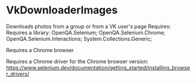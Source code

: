 # VkDownloaderImages
Downloads photos from a group or from a VK user's page
Requires:
  Requires a library:
        OpenQA.Selenium;
        OpenQA.Selenium.Chrome;
        OpenQA.Selenium.Interactions;
        System.Collections.Generic;

  Requires a Chrome browser
  
  Requires a Chrome driver for the Chrome browser version:
      https://www.selenium.dev/documentation/getting_started/installing_browser_drivers/
